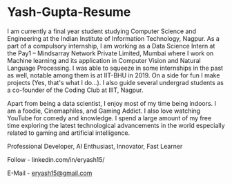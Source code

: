 # Yash-Gupta-Resume

I am currently a final year student studying Computer Science and Engineering at the Indian Institute of Information Technology, Nagpur. As a part of a compulsory internship, I am working as a Data Science Intern at the Pay1 – Mindsarray Network Private Limited, Mumbai where I work on Machine learning and its application in Computer Vision and Natural Language Processing. I was able to squeeze in some internships in the past as well, notable among them is at IIT-BHU in 2019. On a side for fun I make projects (Yes, that's what I do...). I also guide several undergrad students as a co-founder of the Coding Club at IIIT, Nagpur.

Apart from being a data scientist, I enjoy most of my time being indoors. I am a foodie, Cinemaphiles, and Gaming Addict. I also love watching YouTube for comedy and knowledge. I spend a large amount of my free time exploring the latest technological advancements in the world especially related to gaming and artificial intelligence.

Professional Developer, AI Enthusiast, Innovator, Fast Learner

Follow - linkedin.com/in/eryash15/

E-Mail - eryash15@gmail.com 
